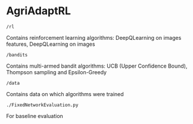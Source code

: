 # AgriAdaptRL


```/rl```

Contains reinforcement learning algorithms: DeepQLearning on images features, DeepQLearning on images

```/bandits```

Contains multi-armed bandit algorithms:  UCB (Upper Confidence Bound), Thompson sampling and Epsilon-Greedy 

```/data```

Contains data on which algorithms were trained

```./FixedNetworkEvaluation.py```

For baseline evaluation
